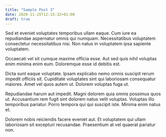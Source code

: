 ```yaml
---
title: "Sample Post 3"
date: 2020-11-25T12:15:32+01:00
draft: true
---
```


Sed et eveniet voluptates temporibus ullam eaque. Cum iure ea repudiandae aspernatur omnis qui numquam. Necessitatibus voluptatem consectetur necessitatibus nisi. Non natus in voluptatem ipsa sapiente voluptatem.

Occaecati vel sit cumque maxime officia esse. Aut sed quis nihil voluptas enim minima enim eum. Doloremque esse id debitis est.

Dicta sunt eaque voluptate. Ipsam explicabo nemo omnis suscipit rerum impedit officiis sit. Cupiditate voluptates sint qui laboriosam consequatur maiores. Amet vel quos autem ut. Dolorem voluptas fuga ut.

Repudiandae harum aut impedit. Magni dolorem quia omnis possimus quos ut. Accusantium rem fugit sint dolorem natus velit voluptas. Voluptas illo temporibus pariatur. Porro tempora qui qui suscipit iste. Minima enim natus et.

Dolorem nobis reiciendis facere eveniet aut. Et voluptatem qui ullam laboriosam sit excepturi recusandae. Praesentium at vel quaerat pariatur non.

